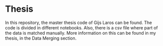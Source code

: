 # Thesis
In this repository, the master thesis code of Gijs Laros can be found. The code is divided in different notebooks. 
Also, there is a csv file where part of the data is matched manually. More information on this can be found in my thesis, in the Data Merging section.
